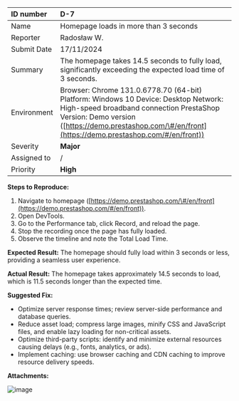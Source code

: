 

| ID number | D-7 |
| :---- | :---- |
| Name | Homepage loads in more than 3 seconds |
| Reporter | Radosław W. |
| Submit Date | 17/11/2024 |
| Summary | The homepage takes 14.5 seconds to fully load, significantly exceeding the expected load time of 3 seconds. |
| Environment | Browser: Chrome 131.0.6778.70 (64-bit) Platform: Windows 10 Device: Desktop Network: High-speed broadband connection PrestaShop Version: Demo version ([https://demo.prestashop.com/\#/en/front](https://demo.prestashop.com/#/en/front))  |
| Severity | **Major** |
| Assigned to | / |
| Priority | **High** |

**Steps to Reproduce:**

1. Navigate to homepage ([https://demo.prestashop.com/\#/en/front](https://demo.prestashop.com/#/en/front)).   
2. Open DevTools.  
3. Go to the Performance tab, click Record, and reload the page.  
4. Stop the recording once the page has fully loaded.  
5. Observe the timeline and note the Total Load Time.

**Expected Result:** The homepage should fully load within 3 seconds or less, providing a seamless user experience.

**Actual Result:** The homepage takes approximately 14.5 seconds to load, which is 11.5 seconds longer than the expected time.

**Suggested Fix:** 

* Optimize server response times; review server-side performance and database queries.  
* Reduce asset load; compress large images, minify CSS and JavaScript files, and enable lazy loading for non-critical assets.  
* Optimize third-party scripts: identify and minimize external resources causing delays (e.g., fonts, analytics, or ads).  
* Implement caching: use browser caching and CDN caching to improve resource delivery speeds.

**Attachments:**

![image](https://d2cxucsjd6xvsd.cloudfront.net/public/team/014f16759dade12d4b9249822f2a05736e0ee69b/attachment/0d088b8c5c71926790b2a30f831de6a39e05684c/37.JPG)
